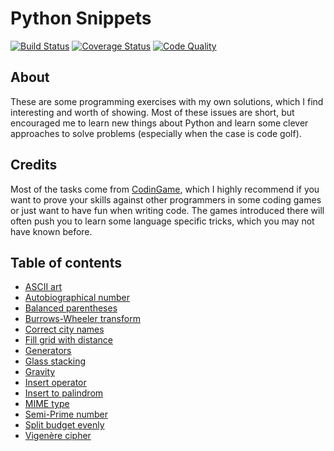 # Python Snippets
[![Build Status](https://travis-ci.org/pawelzar/python-snippets.svg?branch=master)](https://travis-ci.org/pawelzar/python-snippets) 
[![Coverage Status](https://codecov.io/gh/pawelzar/python-snippets/branch/master/graph/badge.svg)](https://codecov.io/gh/pawelzar/python-snippets)
[![Code Quality](https://codebeat.co/badges/e1cad353-0e8a-4b5d-9b98-9fbfc7d7a8d1)](https://codebeat.co/projects/github-com-pawelzar-python-snippets-master)

## About
These are some programming exercises with my own solutions, which I find interesting and worth of showing. Most of these issues are short, but encouraged me to learn new things about Python and learn some clever approaches to solve problems (especially when the case is code golf).

## Credits
Most of the tasks come from [CodinGame](https://www.codingame.com/profile/b537e4e78f44fe5c659ad1737201c01f7716321), which I highly recommend if you want to prove your skills against other programmers in some coding games or just want to have fun when writing code. The games introduced there will often push you to learn some language specific tricks, which you may not have known before.

## Table of contents
- [ASCII art](https://github.com/pawelzar/python-snippets/tree/master/snippets/ascii_art)
- [Autobiographical number](https://github.com/pawelzar/python-snippets/tree/master/snippets/autobiographical_number)
- [Balanced parentheses](https://github.com/pawelzar/python-snippets/tree/master/snippets/balanced_parentheses)
- [Burrows-Wheeler transform](https://github.com/pawelzar/python-snippets/tree/master/snippets/burrows_wheeler_transform)
- [Correct city names](https://github.com/pawelzar/python-snippets/tree/master/snippets/correct_city_names)
- [Fill grid with distance](https://github.com/pawelzar/python-snippets/tree/master/snippets/fill_grid_with_distance)
- [Generators](https://github.com/pawelzar/python-snippets/tree/master/snippets/generators)
- [Glass stacking](https://github.com/pawelzar/python-snippets/tree/master/snippets/glass_stacking)
- [Gravity](https://github.com/pawelzar/python-snippets/tree/master/snippets/gravity)
- [Insert operator](https://github.com/pawelzar/python-snippets/tree/master/snippets/insert_operator)
- [Insert to palindrom](https://github.com/pawelzar/python-snippets/tree/master/snippets/insert_to_palindrom)
- [MIME type](https://github.com/pawelzar/python-snippets/tree/master/snippets/mime_type)
- [Semi-Prime number](https://github.com/pawelzar/python-snippets/tree/master/snippets/semi_prime_number)
- [Split budget evenly](https://github.com/pawelzar/python-snippets/tree/master/snippets/split_budget)
- [Vigenère cipher](https://github.com/pawelzar/python-snippets/tree/master/snippets/vigenere_cipher)
